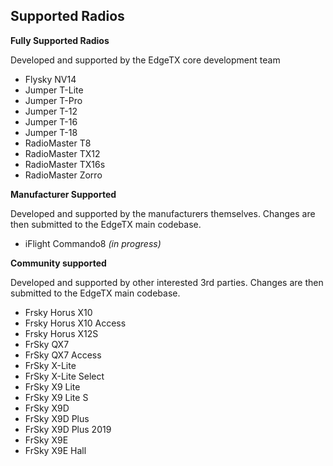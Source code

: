 ## Supported Radios

**Fully Supported Radios** 

Developed and supported by the EdgeTX core development team

* Flysky NV14
* Jumper T-Lite
* Jumper T-Pro
* Jumper T-12
* Jumper T-16
* Jumper T-18
* RadioMaster T8
* RadioMaster TX12
* RadioMaster TX16s
* RadioMaster Zorro

**Manufacturer Supported**
 
Developed and supported by the manufacturers themselves. Changes are then submitted to the EdgeTX main codebase.

* iFlight Commando8 *(in progress)*

**Community supported**

Developed and supported by other interested 3rd parties. Changes are then submitted to the EdgeTX main codebase.

* Frsky Horus X10
* Frsky Horus X10 Access
* Frsky Horus X12S
* FrSky QX7
* FrSky QX7 Access
* FrSky X-Lite
* FrSky X-Lite Select
* FrSky X9 Lite
* FrSky X9 Lite S
* FrSky X9D
* FrSky X9D Plus
* FrSky X9D Plus 2019
* FrSky X9E
* FrSky X9E Hall
